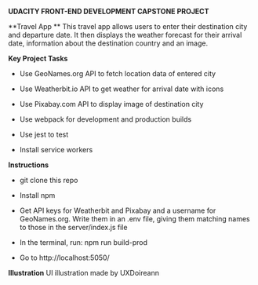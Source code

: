 **UDACITY FRONT-END DEVELOPMENT CAPSTONE PROJECT**

**Travel App **
This travel app allows users to enter their destination city and departure date.
It then displays the weather forecast for their arrival date, information about the destination country and an image.

**Key Project Tasks**
- Use GeoNames.org API to fetch location data of entered city

- Use Weatherbit.io API to get weather for arrival date with icons

- Use Pixabay.com API to display image of destination city 

- Use webpack for development and production builds

- Use jest to test

- Install service workers

**Instructions**
- git clone this repo

- Install npm

- Get API keys for Weatherbit and Pixabay and a username for GeoNames.org. 
  Write them in an .env file, giving them matching names to those in the server/index.js file

 - In the terminal, run: npm run build-prod

- Go to http://localhost:5050/

**Illustration**
UI illustration made by UXDoireann 